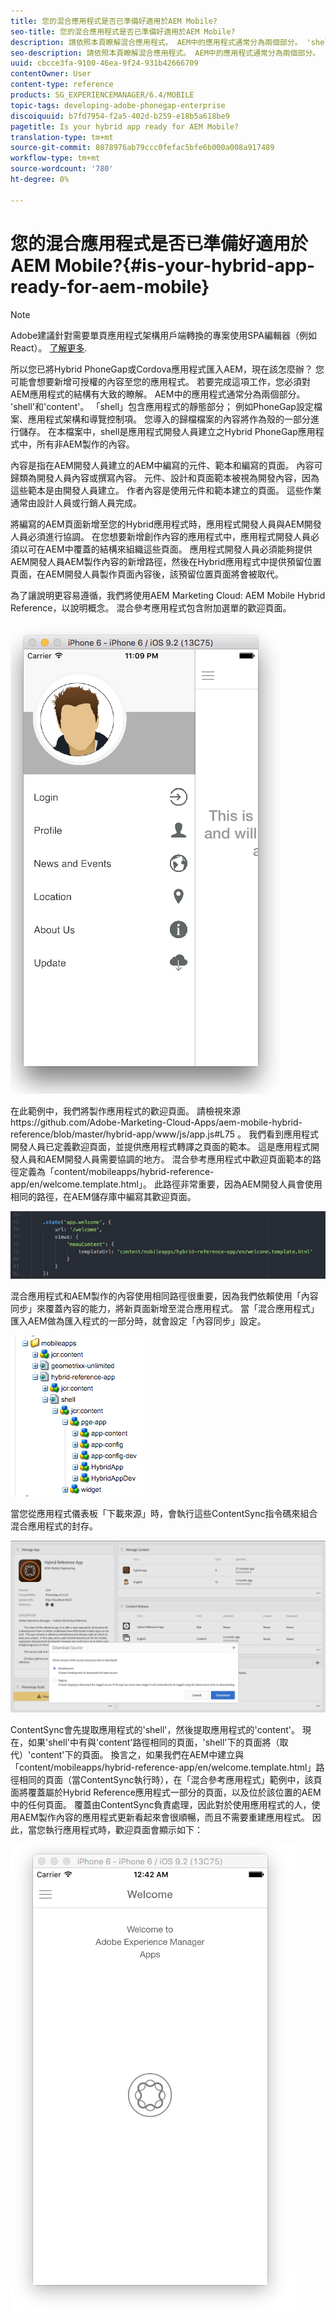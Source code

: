 ```yaml
---
title: 您的混合應用程式是否已準備好適用於AEM Mobile?
seo-title: 您的混合應用程式是否已準備好適用於AEM Mobile?
description: 請依照本頁瞭解混合應用程式。 AEM中的應用程式通常分為兩個部分。 'shell'和'content'和本頁提供這些主題的更多見解。
seo-description: 請依照本頁瞭解混合應用程式。 AEM中的應用程式通常分為兩個部分。 'shell'和'content'和本頁提供這些主題的更多見解。
uuid: cbcce3fa-9100-46ea-9f24-931b42666709
contentOwner: User
content-type: reference
products: SG_EXPERIENCEMANAGER/6.4/MOBILE
topic-tags: developing-adobe-phonegap-enterprise
discoiquuid: b7fd7954-f2a5-402d-b259-e18b5a618be9
pagetitle: Is your hybrid app ready for AEM Mobile?
translation-type: tm+mt
source-git-commit: 8078976ab79ccc0fefac5bfe6b000a008a917489
workflow-type: tm+mt
source-wordcount: '780'
ht-degree: 0%

---
```



# 您的混合應用程式是否已準備好適用於AEM Mobile?{#is-your-hybrid-app-ready-for-aem-mobile}

>[!NOTE]
>
>Adobe建議針對需要單頁應用程式架構用戶端轉換的專案使用SPA編輯器（例如React）。 [了解更多](/help/sites-developing/spa-overview.md).

所以您已將Hybrid PhoneGap或Cordova應用程式匯入AEM，現在該怎麼辦？ 您可能會想要新增可授權的內容至您的應用程式。 若要完成這項工作，您必須對AEM應用程式的結構有大致的瞭解。 AEM中的應用程式通常分為兩個部分。 &#39;shell&#39;和&#39;content&#39;。 「shell」包含應用程式的靜態部分； 例如PhoneGap設定檔案、應用程式架構和導覽控制項。 您導入的歸檔檔案的內容將作為殼的一部分進行儲存。 在本檔案中，shell是應用程式開發人員建立之Hybrid PhoneGap應用程式中，所有非AEM製作的內容。

內容是指在AEM開發人員建立的AEM中編寫的元件、範本和編寫的頁面。 內容可歸類為開發人員內容或撰寫內容。 元件、設計和頁面範本被視為開發內容，因為這些範本是由開發人員建立。 作者內容是使用元件和範本建立的頁面。 這些作業通常由設計人員或行銷人員完成。

將編寫的AEM頁面新增至您的Hybrid應用程式時，應用程式開發人員與AEM開發人員必須進行協調。 在您想要新增創作內容的應用程式中，應用程式開發人員必須以可在AEM中覆蓋的結構來組織這些頁面。 應用程式開發人員必須能夠提供AEM開發人員AEM製作內容的新增路徑，然後在Hybrid應用程式中提供預留位置頁面，在AEM開發人員製作頁面內容後，該預留位置頁面將會被取代。

為了讓說明更容易遵循，我們將使用AEM Marketing Cloud: AEM Mobile Hybrid Reference，以說明概念。 混合參考應用程式包含附加選單的歡迎頁面。

![chlimage_1-76](assets/chlimage_1-76.png)

在此範例中，我們將製作應用程式的歡迎頁面。 請檢視來源https://github.com/Adobe-Marketing-Cloud-Apps/aem-mobile-hybrid-reference/blob/master/hybrid-app/www/js/app.js#L75 [](https://github.com/Adobe-Marketing-Cloud-Apps/aem-mobile-hybrid-reference/blob/master/hybrid-app/www/js/app.js#L75)。 我們看到應用程式開發人員已定義歡迎頁面，並提供應用程式轉譯之頁面的範本。 這是應用程式開發人員和AEM開發人員需要協調的地方。 混合參考應用程式中歡迎頁面範本的路徑定義為「content/mobileapps/hybrid-reference-app/en/welcome.template.html」。 此路徑非常重要，因為AEM開發人員會使用相同的路徑，在AEM儲存庫中編寫其歡迎頁面。

![chlimage_1-77](assets/chlimage_1-77.png)

混合應用程式和AEM製作的內容使用相同路徑很重要，因為我們依賴使用「內容同步」來覆蓋內容的能力，將新頁面新增至混合應用程式。 當「混合應用程式」匯入AEM做為匯入程式的一部分時，就會設定「內容同步」設定。

![chlimage_1-78](assets/chlimage_1-78.png)

當您從應用程式儀表板「下載來源」時，會執行這些ContentSync指令碼來組合混合應用程式的封存。

![chlimage_1-79](assets/chlimage_1-79.png)

ContentSync會先提取應用程式的&#39;shell&#39;，然後提取應用程式的&#39;content&#39;。 現在，如果&#39;shell&#39;中有與&#39;content&#39;路徑相同的頁面，&#39;shell&#39;下的頁面將（取代）&#39;content&#39;下的頁面。 換言之，如果我們在AEM中建立與「content/mobileapps/hybrid-reference-app/en/welcome.template.html」路徑相同的頁面（當ContentSync執行時），在「混合參考應用程式」範例中，該頁面將覆蓋屬於Hybrid Reference應用程式一部分的頁面，以及位於該位置的AEM中的任何頁面。 覆蓋由ContentSync負責處理，因此對於使用應用程式的人，使用AEM製作內容的應用程式更新看起來會很順暢，而且不需要重建應用程式。 因此，當您執行應用程式時，歡迎頁面會顯示如下：

![chlimage_1-80](assets/chlimage_1-80.png)
